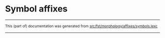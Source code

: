 
# Symbol affixes

* * *

<small>This (part of) documentation was generated from [src/fst/morphology/affixes/symbols.lexc](https://github.com/giellalt/lang-deu/blob/main/src/fst/morphology/affixes/symbols.lexc)</small>

---

